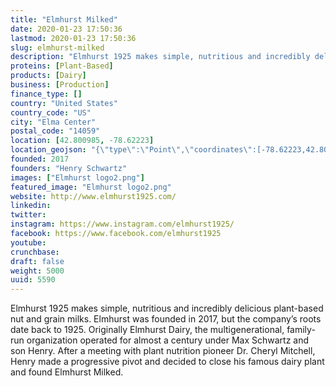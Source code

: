 ```yaml
---
title: "Elmhurst Milked"
date: 2020-01-23 17:50:36
lastmod: 2020-01-23 17:50:36
slug: elmhurst-milked
description: "Elmhurst 1925 makes simple, nutritious and incredibly delicious plant-based nut and grain milks. Elmhurst was founded in 2017, but the company’s roots date back to 1925. Originally Elmhurst Dairy, the multigenerational, family-run organization operated for almost a century under Max Schwartz and son Henry. After a meeting with plant nutrition pioneer Dr. Cheryl Mitchell, Henry made a progressive pivot and decided to close his famous dairy plant and found Elmhurst Milked."
proteins: [Plant-Based]
products: [Dairy]
business: [Production]
finance_type: []
country: "United States"
country_code: "US"
city: "Elma Center"
postal_code: "14059"
location: [42.800985, -78.62223]
location_geojson: "{\"type\":\"Point\",\"coordinates\":[-78.62223,42.800985]}"
founded: 2017
founders: "Henry Schwartz"
images: ["Elmhurst logo2.png"]
featured_image: "Elmhurst logo2.png"
website: http://www.elmhurst1925.com/
linkedin: 
twitter: 
instagram: https://www.instagram.com/elmhurst1925/
facebook: https://www.facebook.com/elmhurst1925
youtube: 
crunchbase: 
draft: false
weight: 5000
uuid: 5590
---
```

Elmhurst 1925 makes simple, nutritious and incredibly delicious plant-based nut and grain milks. Elmhurst was founded in 2017, but the company’s roots date back to 1925. Originally Elmhurst Dairy, the multigenerational, family-run organization operated for almost a century under Max Schwartz and son Henry. After a meeting with plant nutrition pioneer Dr. Cheryl Mitchell, Henry made a progressive pivot and decided to close his famous dairy plant and found Elmhurst Milked.
